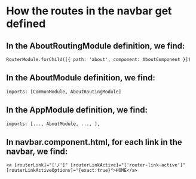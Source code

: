 # How the routes in the navbar get defined

## In the AboutRoutingModule definition, we find:
    RouterModule.forChild([{ path: 'about', component: AboutComponent }])
 
## In the AboutModule definition, we find:
    imports: [CommonModule, AboutRoutingModule]
    
## In the AppModule definition, we find:
    imports: [..., AboutModule, ..., ],
    
## In navbar.component.html, for each link in the navbar, we find:
    <a [routerLink]="['/']" [routerLinkActive]="['router-link-active']" [routerLinkActiveOptions]="{exact:true}">HOME</a>
